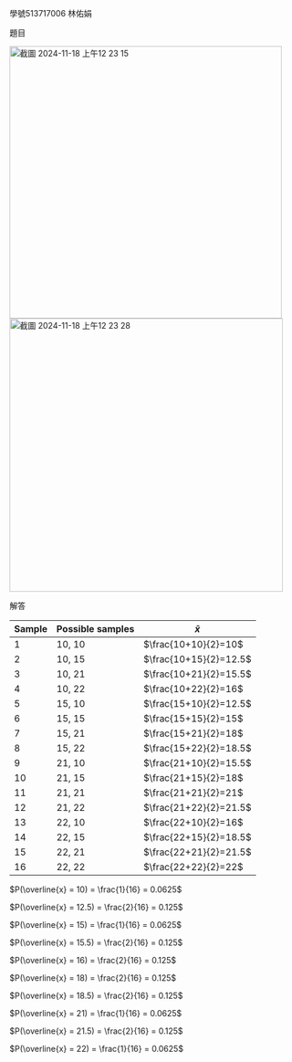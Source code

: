 學號513717006  林佑娟

題目

<img width="477" alt="截圖 2024-11-18 上午12 23 15" src="https://github.com/user-attachments/assets/143ba081-c385-40f5-90f3-0f48b2b5903e">

<img width="479" alt="截圖 2024-11-18 上午12 23 28" src="https://github.com/user-attachments/assets/3c13734f-c0c1-47fc-ba99-d3e5be7c4e5f">

解答

|Sample| Possible samples |      $\bar{x}$      |         
|------| ---------------- | ------------------- | 
|  1   | 10, 10           | $\frac{10+10}{2}=10$ | 
|  2   | 10, 15           | $\frac{10+15}{2}=12.5$ | 
|  3   | 10, 21           | $\frac{10+21}{2}=15.5$ |  
|  4   | 10, 22           | $\frac{10+22}{2}=16$   |  
|  5   | 15, 10           | $\frac{15+10}{2}=12.5$   | 
|  6   | 15, 15           | $\frac{15+15}{2}=15$   | 
|  7   | 15, 21           | $\frac{15+21}{2}=18$   |  
|  8   | 15, 22           | $\frac{15+22}{2}=18.5$ |  
|  9   | 21, 10           | $\frac{21+10}{2}=15.5$ | 
|  10  | 21, 15           | $\frac{21+15}{2}=18$ | 
|  11  | 21, 21           | $\frac{21+21}{2}=21$ | 
|  12   | 21, 22           | $\frac{21+22}{2}=21.5$ | 
|  13   | 22, 10           | $\frac{22+10}{2}=16$ | 
|  14   | 22, 15          | $\frac{22+15}{2}=18.5$ | 
|  15   | 22, 21           | $\frac{22+21}{2}=21.5$ | 
|  16   | 22, 22           | $\frac{22+22}{2}=22$ | 

$P(\overline{x} = 10) = \frac{1}{16} = 0.0625$

$P(\overline{x} = 12.5) = \frac{2}{16} = 0.125$

$P(\overline{x} = 15) = \frac{1}{16} = 0.0625$

$P(\overline{x} = 15.5) = \frac{2}{16} = 0.125$

$P(\overline{x} = 16) = \frac{2}{16} = 0.125$

$P(\overline{x} = 18) = \frac{2}{16} = 0.125$

$P(\overline{x} = 18.5) = \frac{2}{16} = 0.125$

$P(\overline{x} = 21) = \frac{1}{16} = 0.0625$

$P(\overline{x} = 21.5) = \frac{2}{16} = 0.125$

$P(\overline{x} = 22) = \frac{1}{16} = 0.0625$



